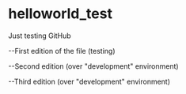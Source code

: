 # helloworld_test
Just testing GitHub

--First edition of the file (testing)

--Second edition (over "development" environment)

--Third edition (over "development" environment)